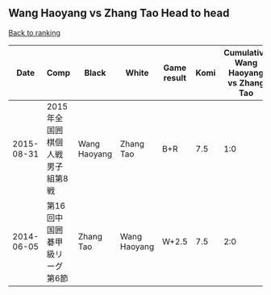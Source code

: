 ## Wang Haoyang vs Zhang Tao Head to head

[Back to ranking](../../index.md)




| **Date** | **Comp** | **Black** | **White** | **Game result** | **Komi** | **Cumulative Wang Haoyang vs Zhang Tao** | **Wang Haoyang streak** | **Zhang Tao streak** | 
| --- | --- | --- | --- | --- | --- | --- | --- | --- |
| 2015-08-31 | 2015年全国囲棋個人戦男子組第8戦 | Wang Haoyang | Zhang Tao | B+R | 7.5 | 1:0 | 1 | 0 | 
| 2014-06-05 | 第16回中国囲碁甲級リーグ第6節 | Zhang Tao | Wang Haoyang | W+2.5 | 7.5 | 2:0 | 2 | 0 |




